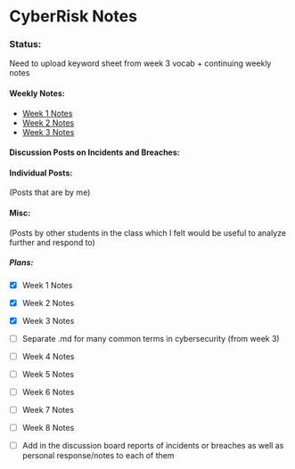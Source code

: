 # CyberRisk Notes


### Status: 
Need to upload keyword sheet from week 3 vocab + continuing weekly notes

#### Weekly Notes:
* [Week 1 Notes](https://github.com/Etam4225/CyberRisk-Notes/blob/main/Weekly%20Notes/Week%201%20-%20Intro.md)
* [Week 2 Notes](https://github.com/Etam4225/CyberRisk-Notes/blob/main/Weekly%20Notes/Week%202%20-%20Various%20Case%20Studies%20%2B%20Cybersecurity%20General%20Info.md)
* [Week 3 Notes](https://github.com/Etam4225/CyberRisk-Notes/blob/main/Weekly%20Notes/Week%203%20-%20Additional%20Cyber%20Terms%20and%20Case%20Studies%20(Kaseya%20%2B%20ILOVEYOU).md)
#### Discussion Posts on Incidents and Breaches:

#### Individual Posts: 
(Posts that are by me)


#### Misc: 
(Posts by other students in the class which I felt would be useful to analyze further and respond to)


##### Plans:
- [X] Week 1 Notes
- [X] Week 2 Notes
- [X] Week 3 Notes
- [ ] Separate .md for many common terms in cybersecurity (from week 3)
- [ ] Week 4 Notes
- [ ] Week 5 Notes
- [ ] Week 6 Notes
- [ ] Week 7 Notes
- [ ] Week 8 Notes
- [ ]  Add in the discussion board reports of incidents or breaches as well as personal response/notes to each of them

